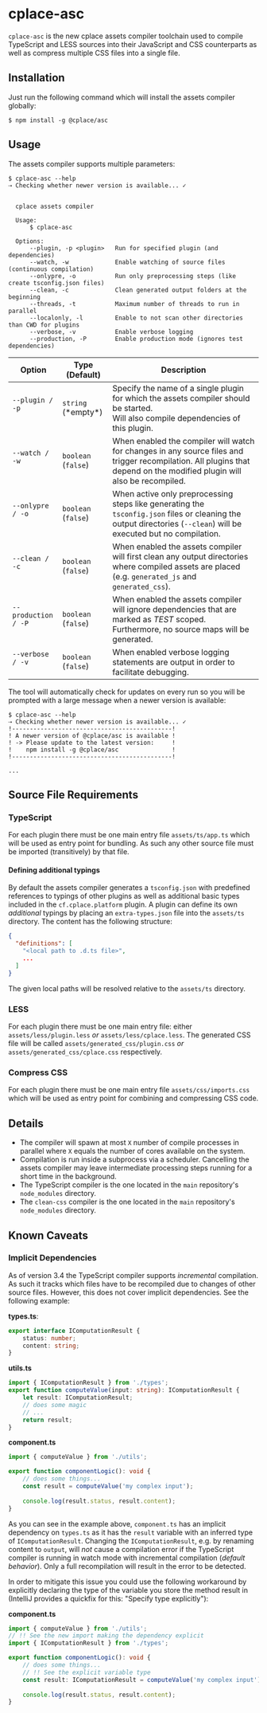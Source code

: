 # cplace-asc

`cplace-asc` is the new cplace assets compiler toolchain used to compile TypeScript and LESS sources into their JavaScript and CSS counterparts as well as compress multiple CSS files into a single file.

## Installation

Just run the following command which will install the assets compiler globally:

```
$ npm install -g @cplace/asc
```

## Usage

The assets compiler supports multiple parameters:

```
$ cplace-asc --help   
⇢ Checking whether newer version is available... ✓


  cplace assets compiler

  Usage:
      $ cplace-asc

  Options:
      --plugin, -p <plugin>   Run for specified plugin (and dependencies)
      --watch, -w             Enable watching of source files (continuous compilation)
      --onlypre, -o           Run only preprocessing steps (like create tsconfig.json files)
      --clean, -c             Clean generated output folders at the beginning
      --threads, -t           Maximum number of threads to run in parallel
      --localonly, -l         Enable to not scan other directories than CWD for plugins
      --verbose, -v           Enable verbose logging
      --production, -P        Enable production mode (ignores test dependencies)
```

<table>
    <thead>
    <tr>
        <th width="20%">Option</th>
        <th width="20%">Type (Default)</th>
        <th>Description</th>
    </tr>
    </thead>
    <tbody>
    <tr>
        <td><code>--plugin / -p</code<</td>
        <td><code>string</code> (*empty*)</td>
        <td>Specify the name of a single plugin for which the assets compiler should be started.<br>Will also compile dependencies of this plugin.</td>
    </tr>
    <tr>
        <td><code>--watch / -w</code<</td>
        <td><code>boolean</code> (<code>false</code>)</td>
        <td>When enabled the compiler will watch for changes in any source files and trigger recompilation. All plugins that depend on the modified plugin will also be recompiled.</td>
    </tr>
    <tr>
        <td><code>--onlypre / -o</code<</td>
        <td><code>boolean</code> (<code>false</code>)</td>
        <td>When active only preprocessing steps like generating the <code>tsconfig.json</code> files or cleaning the output directories (<code>--clean</code>) will be executed but no compilation.</td>
    </tr>
    <tr>
        <td><code>--clean / -c</code<</td>
        <td><code>boolean</code> (<code>false</code>)</td>
        <td>When enabled the assets compiler will first clean any output directories where compiled assets are placed (e.g. <code>generated_js</code> and <code>generated_css</code>).</td>
    </tr>
    <tr>
            <td><code>--production / -P</code<</td>
            <td><code>boolean</code> (<code>false</code>)</td>
            <td>When enabled the assets compiler will ignore dependencies that are marked as <em>TEST</em> scoped. Furthermore, no source maps will be generated.</td>
        </tr>
    <tr>
        <td><code>--verbose / -v</code<</td>
        <td><code>boolean</code> (<code>false</code>)</td>
        <td>When enabled verbose logging statements are output in order to facilitate debugging.</td>
    </tr>
    </tbody>
</table>

The tool will automatically check for updates on every run so you will be prompted with a large message when a newer version is available:
``` 
$ cplace-asc --help
⇢ Checking whether newer version is available... ✓
!---------------------------------------------!
! A newer version of @cplace/asc is available !
! -> Please update to the latest version:     !
!    npm install -g @cplace/asc               !
!---------------------------------------------!

...
```

## Source File Requirements

### TypeScript
For each plugin there must be one main entry file `assets/ts/app.ts` which will be used as entry point for bundling. As such any other source file must be imported (transitively) by that file.

#### Defining additional typings
By default the assets compiler generates a `tsconfig.json` with predefined references to typings of other plugins as well as additional basic types included in the `cf.cplace.platform` plugin. A plugin can define its own _additional_ typings by placing an `extra-types.json` file into the `assets/ts` directory. The content has the following structure:

```json
{
  "definitions": [
    "<local path to .d.ts file>",
    ...
  ]
}
```

The given local paths will be resolved relative to the `assets/ts` directory.

### LESS
For each plugin there must be one main entry file: either `assets/less/plugin.less` *or* `assets/less/cplace.less`. The generated CSS file will be called `assets/generated_css/plugin.css` *or* `assets/generated_css/cplace.css` respectively.

### Compress CSS
For each plugin there must be one main entry file `assets/css/imports.css` which will be used as entry point for combining and compressing CSS code.

## Details

- The compiler will spawn at most `X` number of compile processes in parallel where `X` equals the number of cores available on the system.
- Compilation is run inside a subprocess via a scheduler. Cancelling the assets compiler may leave intermediate processing steps running for a short time in the background.
- The TypeScript compiler is the one located in the `main` repository's `node_modules` directory.
- The `clean-css` compiler is the one located in the `main` repository's `node_modules` directory.

## Known Caveats

### Implicit Dependencies

As of version 3.4 the TypeScript compiler supports *incremental* compilation. As such it tracks which files have to be recompiled due to changes of other source files. However, this does not cover implicit dependencies. See the following example:

**types.ts**:
```typescript
export interface IComputationResult {
    status: number;
    content: string;
}
```

**utils.ts**
```typescript
import { IComputationResult } from './types';
export function computeValue(input: string): IComputationResult {
    let result: IComputationResult;
    // does some magic
    // ...
    return result;
}
```

**component.ts**
```typescript
import { computeValue } from './utils';

export function componentLogic(): void {
    // does some things...
    const result = computeValue('my complex input');
    
    console.log(result.status, result.content);
}
```

As you can see in the example above, `component.ts` has an implicit dependency on `types.ts` as it has the `result` variable with an inferred type of `IComputationResult`. Changing the `IComputationResult`, e.g. by renaming content to `output`, will *not* cause a compilation error if the TypeScript compiler is running in watch mode with incremental compilation (*default behavior*). Only a full recompilation will result in the error to be detected.

In order to mitigate this issue you could use the following workaround by explicitly declaring the type of the variable you store the method result in (IntelliJ provides a quickfix for this: "Specify type explicitly"):

**component.ts**
```typescript
import { computeValue } from './utils';
// !! See the new import making the dependency explicit
import { IComputationResult } from './types';

export function componentLogic(): void {
    // does some things...
    // !! See the explicit variable type
    const result: IComputationResult = computeValue('my complex input');
    
    console.log(result.status, result.content);
}
```
